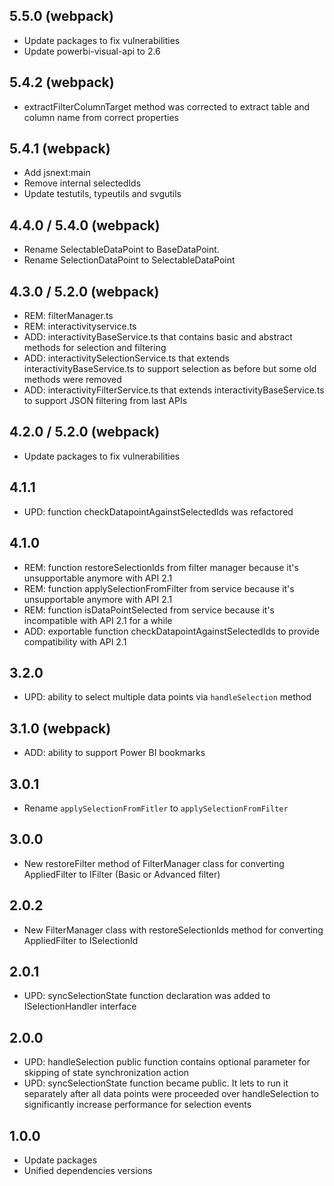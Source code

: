## 5.5.0 (webpack)
* Update packages to fix vulnerabilities
* Update powerbi-visual-api to 2.6

## 5.4.2 (webpack)
* extractFilterColumnTarget method was corrected to extract table and column name from correct properties

## 5.4.1 (webpack)
* Add jsnext:main
* Remove internal selectedIds
* Update testutils, typeutils and svgutils 

## 4.4.0 / 5.4.0 (webpack)
* Rename SelectableDataPoint to BaseDataPoint.
* Rename SelectionDataPoint to SelectableDataPoint 

## 4.3.0 / 5.2.0 (webpack)
* REM: filterManager.ts
* REM: interactivityservice.ts
* ADD: interactivityBaseService.ts that contains basic and abstract methods for selection and filtering
* ADD: interactivitySelectionService.ts that extends interactivityBaseService.ts to support selection as before but some old methods were removed
* ADD: interactivityFilterService.ts that extends interactivityBaseService.ts to support JSON filtering from last APIs

## 4.2.0 / 5.2.0 (webpack)
* Update packages to fix vulnerabilities

## 4.1.1
* UPD: function checkDatapointAgainstSelectedIds was refactored

## 4.1.0
* REM: function restoreSelectionIds from filter manager because it's unsupportable anymore with API 2.1
* REM: function applySelectionFromFilter from service because it's unsupportable anymore with API 2.1
* REM: function isDataPointSelected from service because it's incompatible with API 2.1 for a while
* ADD: exportable function checkDatapointAgainstSelectedIds to provide compatibility with API 2.1

## 3.2.0
* UPD: ability to select multiple data points via `handleSelection` method

## 3.1.0 (webpack)
* ADD: ability to support Power BI bookmarks

## 3.0.1
* Rename `applySelectionFromFitler` to `applySelectionFromFilter`

## 3.0.0
* New restoreFilter method of FilterManager class for converting AppliedFilter to IFilter (Basic or Advanced filter)

## 2.0.2
* New FilterManager class with restoreSelectionIds method for converting AppliedFilter to ISelectionId

## 2.0.1
* UPD: syncSelectionState function declaration was added to ISelectionHandler interface

## 2.0.0
* UPD: handleSelection public function contains optional parameter for skipping of state synchronization action
* UPD: syncSelectionState function became public. It lets to run it separately after all data points were proceeded over handleSelection to significantly increase performance for selection events

## 1.0.0
* Update packages
* Unified dependencies versions
